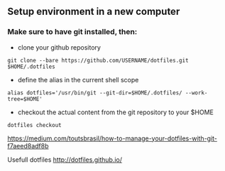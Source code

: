 ## Setup environment in a new computer

### Make sure to have git installed, then:

* clone your github repository

```git clone --bare https://github.com/USERNAME/dotfiles.git $HOME/.dotfiles```

* define the alias in the current shell scope

```alias dotfiles='/usr/bin/git --git-dir=$HOME/.dotfiles/ --work-tree=$HOME'```

* checkout the actual content from the git repository to your $HOME

```dotfiles checkout```

https://medium.com/toutsbrasil/how-to-manage-your-dotfiles-with-git-f7aeed8adf8b

Usefull dotfiles http://dotfiles.github.io/
